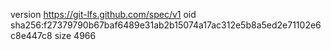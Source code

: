 version https://git-lfs.github.com/spec/v1
oid sha256:f27379790b67baf6489e31ab2b15074a17ac312e5b8a5ed2e71102e6c8e447c8
size 4966
